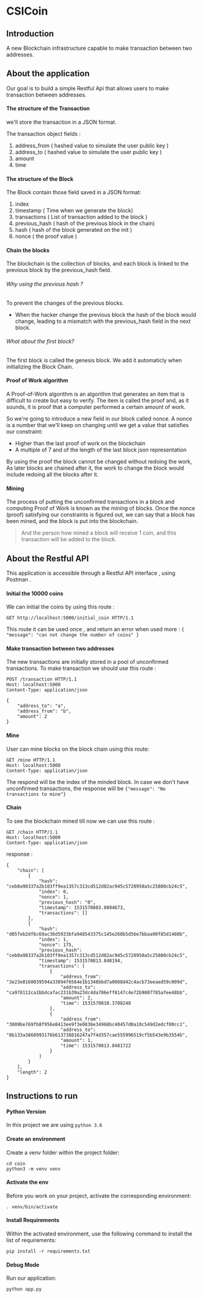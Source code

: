 # CSICoin
## Introduction
A new Blockchain infrastructure capable to make transaction between two addresses.
## About the application

Our goal is to build a simple Restful Api that allows users to make transaction between addresses.

#### The structure of the **Transaction**
we'll store the transaction in a JSON format.

The transaction object fields :
1) address_from ( hashed value to simulate the user public key )
2) address_to ( hashed value to simulate the user public key )
3) amount
4) time

#### The structure of the **Block**
The Block contain those field saved in a JSON format:
1) index
2) timestamp ( Time when we generate the block)
3) transactions ( List of transaction added to the block )
4) previous_hash ( hash of the previous block in the chain)
5) hash ( hash of the block generated on the init )
6) nonce ( the proof value )

#### Chain the blocks

The blockchain is the collection of blocks,
and each block is linked to the previous block by the previous_hash field.

###### Why using the previous hash ?
To prevent the changes of the previous blocks.

- When the hacker change the previous block the hash of the block would change,
leading to a mismatch with the previous_hash field in the next block.

###### What about the first block?
The first block is called the genesis block. We add it automaticly when initializing the Block Chain.

#### Proof of Work algorithm

A Proof-of-Work algorithm is an algorithm that generates an item that is difficult to create but easy to verify.
The item is called the proof and, as it sounds, it is proof that a computer performed a certain amount of work.

So we're going to introduce a new field in our block called nonce.
A nonce is a number that we'll keep on changing until we get a value that satisfies our constraint:
- Higher than the last proof of work on the blockchain
- A multiple of 7 and of the length of the last block json representation 

By using the proof the block cannot be changed without redoing the work, As later blocks are chained after it, the work to change the block would include redoing all the blocks after it.


#### Mining

The process of putting the unconfirmed transactions in a block and computing Proof of Work is known as the mining of blocks.
Once the nonce (proof) satisfying our constraints is figured out, we can say that a block has been mined, and the block is put into the blockchain.

> And the person how mined a block will receive 1 coin, and this transaction will be added to the block.
## About the Restful API
This application is accessible through a Restful API interface , using Postman .

#### Initial the 10000 coins
We can initial the coins by using this route :
```
GET http://localhost:5000/initial_coin HTTP/1.1 
```
This route it can be used once , and return an error when used more : `{ "message": "can not change the number of coins" }`
 
#### Make transaction between two addresses
The new transactions are initially stored in a pool of unconfirmed transactions.
To make transaction we should use this route :
```
POST /transaction HTTP/1.1
Host: localhost:5000
Content-Type: application/json

{
    "address_to": "a",
    "address_from": "b",
    "amount": 2
}
```

#### Mine

User can mine blocks on the block chain using this route:
```
GET /mine HTTP/1.1
Host: localhost:5000
Content-Type: application/json
```
The respond will be the index of the minded block.
In case we don't have unconfirmed transactions, the response will be `{"message": "No transactions to mine"}`

#### Chain 

To see the blockchain mined till now we can use this route :
```
GET /chain HTTP/1.1
Host: localhost:5000
Content-Type: application/json
```
response :
```
{
    "chain": [
        {
            "hash": "ceb0a98337a2b103ff9ea1357c313cd512d82ac945c5728950a5c25880cb24c5",
            "index": 0,
            "nonce": 1,
            "previous_hash": "0",
            "timestamp": 1531570803.0894673,
            "transactions": []
        },
        {
            "hash": "d05feb2df6c69ac36d5933bfa948543375c145e260b5d56e7bbaa90f85d1480b",
            "index": 1,
            "nonce": 175,
            "previous_hash": "ceb0a98337a2b103ff9ea1357c313cd512d82ac945c5728950a5c25880cb24c5",
            "timestamp": 1531570813.848194,
            "transactions": [
                {
                    "address_from": "3e23e8160039594a33894f6564e1b1348bbd7a0088d42c4acb73eeaed59c009d",
                    "address_to": "ca978112ca1bbdcafac231b39a23dc4da786eff8147c4e72b9807785afee48bb",
                    "amount": 2,
                    "time": 1531570810.3708248
                },
                {
                    "address_from": "3009be769fb8f956e8413ee9f3e0836e34968bc40457d0a10c549d2edcf00cc1",
                    "address_to": "8b133a3868993176b613738816247a7f4d357cae555996519cf5b543e9b3554b",
                    "amount": 1,
                    "time": 1531570813.8481722
                }
            ]
        }
    ],
    "length": 2
}
```

## Instructions to run
#### Python Version 
In this project we are using `python 3.6`
#### Create an environment
Create a venv folder within the project folder:
```
cd coin
python3 -m venv venv
```
#### Activate the env
Before you work on your project, activate the corresponding environment:
```
. venv/bin/activate
```
#### Install Requirements
Within the activated environment, use the following command to install the list of requirements:
```
pip install -r requirements.txt
```
#### Debug Mode
Run our application:
```
python app.py
```